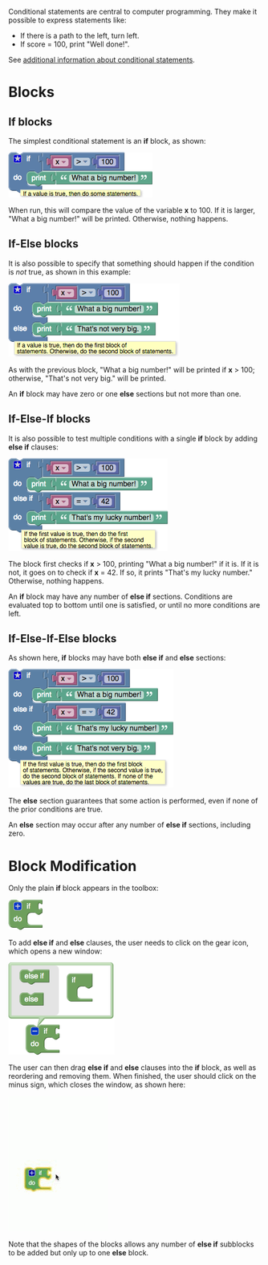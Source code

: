 
Conditional statements are central to computer programming.  They make it possible to express statements like:
  * If there is a path to the left, turn left.
  * If score = 100, print "Well done!".

See [additional information about conditional statements](https://en.wikipedia.org/wiki/Conditional_(programming)).

# Blocks

## If blocks

The simplest conditional statement is an **if** block, as shown:

![](if-if.png)

When run, this will compare the value of the variable **x** to 100.  If it is larger, "What a big number!" will be printed.  Otherwise, nothing happens.

## If-Else blocks

It is also possible to specify that something should happen if the condition is _not_ true, as shown in this example:

![](if-else.png)

As with the previous block, "What a big number!" will be printed if **x** > 100; otherwise, "That's not very big." will be printed.

An **if** block may have zero or one **else** sections but not more than one.

## If-Else-If blocks

It is also possible to test multiple conditions with a single **if** block by adding **else if** clauses:

![](if-else-if.png)

The block first checks if **x** > 100, printing "What a big number!" if it is.  If it is not, it goes on to check if **x** = 42.  If so, it prints "That's my lucky number."  Otherwise, nothing happens.

An **if** block may have any number of **else if** sections.  Conditions are evaluated top to bottom until one is satisfied, or until no more conditions are left.

## If-Else-If-Else blocks

As shown here, **if** blocks may have both **else if** and **else** sections:

![](if-else-if-else.png)

The **else** section guarantees that some action is performed, even if none of the prior conditions are true.

An **else** section may occur after any number of **else if** sections, including zero.

# Block Modification

Only the plain **if** block appears in the toolbox:

![](if.png)

To add **else if** and **else** clauses, the user needs to click on the gear icon, which opens a new window:

![](if-open.png)

The user can then drag **else if** and **else** clauses into the **if** block, as well as reordering and removing them.  When finished, the user should click on the minus sign, which closes the window, as shown here:

![](if-modify.gif)

Note that the shapes of the blocks allows any number of **else if** subblocks to be added but only up to one **else** block.
